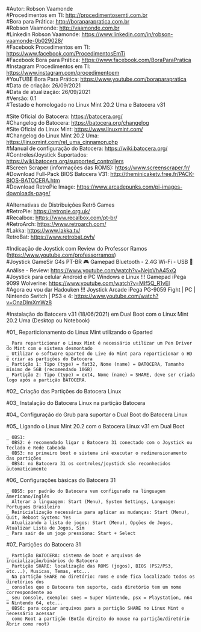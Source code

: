#Autor: Robson Vaamonde<br>
#Procedimentos em TI: http://procedimentosemti.com.br<br>
#Bora para Prática: http://boraparapratica.com.br<br>
#Robson Vaamonde: http://vaamonde.com.br<br>
#Linkedin Robson Vaamonde: https://www.linkedin.com/in/robson-vaamonde-0b029028/<br>
#Facebook Procedimentos em TI: https://www.facebook.com/ProcedimentosEmTi<br>
#Facebook Bora para Prática: https://www.facebook.com/BoraParaPratica<br>
#Instagram Procedimentos em TI: https://www.instagram.com/procedimentoem<br>
#YouTUBE Bora Para Prática: https://www.youtube.com/boraparapratica<br>
#Data de criação: 26/09/2021<br>
#Data de atualização: 26/09/2021<br>
#Versão: 0.1<br>
#Testado e homologado no Linux Mint 20.2 Uma e Batocera v31

#Site Oficial do Batocera: https://batocera.org/<br>
#Changelog do Batocera: https://batocera.org/changelog<br>
#Site Oficial do Linux Mint: https://www.linuxmint.com/<br>
#Changelog do Linux Mint 20.2 Uma: https://linuxmint.com/rel_uma_cinnamon.php<br>
#Manual de configuração do Batocera: https://wiki.batocera.org/<br>
#Controles/Joystick Suportados: https://wiki.batocera.org/supported_controllers<br>
#Screen Scraper (informações das ROMS): https://www.screenscraper.fr/<br>
#Download Full-Pack BIOS Batocera V31: http://theminicaketv.free.fr/PACK-BIOS-BATOCERA.htm<br>
#Download RetroPie Image: https://www.arcadepunks.com/pi-images-downloads-page/

#Alternativas de Distribuições Retrô Games<br>
#RetroPie: https://retropie.org.uk/<br>
#Recalbox: https://www.recalbox.com/pt-br/<br>
#RetroArch: https://www.retroarch.com/<br>
#Lakka: https://www.lakka.tv/<br>
RetroBat: https://www.retrobat.ovh/

#Indicação de Joystick com Review do Professor Ramos (https://www.youtube.com/professorramos)<br>
#Joystick GameSir G4s PT-BR 🎮 Gamepad Bluetooth - 2.4G Wi-Fi - USB 🌟Análise - Review: https://www.youtube.com/watch?v=NejpVhA45xQ<br>
#Joystick para celular Android e PC Windows e Linux !!! Gamepad iPega 9099 Wolverine: https://www.youtube.com/watch?v=MIf5Q_R1vEI<br>
#Agora eu vou dar Hadouken !!! Joystick Arcade iPega PG-9059 Fight | PC | Nintendo Switch | PS3 e 4: https://www.youtube.com/watch?v=OnaDImXmWz8

#Instalação do Batocera v31 (18/06/2021) em Dual Boot com o Linux Mint 20.2 Uma (Desktop ou Notebook)

#01_ Reparticionamento do Linux Mint utilizando o Gparted

	_ Para reparticionar o Linux Mint é necessário utilizar um Pen Driver do Mint com o sistema desmontado
	_ Utilizar o software Gparted do Live do Mint para reparticionar o HD e criar as partições do Batocera
	_ Partição 1: Tipo (type) = fat32, Nome (name) = BATOCERA, Tamanho mínimo de 5GB (recomendado 10GB)
	_ Partição 2: Tipo (type) = ext4, Nome (name) = SHARE, deve ser criada logo após a partição BATOCERA.

#02_ Criação das Partições do Batocera Linux

#03_ Instalação do Batocera Linux na partição Batocera

#04_ Configuração do Grub para suportar o Dual Boot do Batocera Linux

#05_ Ligando o Linux Mint 20.2 com o Batocera Linux v31 em Dual Boot
	
	_ OBS1: 
	_ OBS2: é recomendado ligar o Batocera 31 conectado com o Joystick ou Teclado e Rede Cabeada
	_ OBS3: no primeiro boot o sistema irá executar o redimensionamento das partições
	_ OBS4: no Batocera 31 os controles/joystick são reconhecidos automaticamente

#06_ Configurações básicas do Batocera 31

	_ OBS5: por padrão do Batocera vem configurado na linguagem Americano/Inglês
	_ Alterar a linguagem: Start (Menu), System Settings, Language: Portugues Brasileiro
	_ Reinicialização necessária para aplicar as mudanças: Start (Menu), Quit, Reboot System: Yes
	_ Atualizando a lista de jogos: Start (Menu), Opções de Jogos, Atualizar Lista de Jogos, Sim
	_ Para sair de um jogo pressiona: Start + Select

#07_ Partições do Batocera 31

	_ Partição BATOCERA: sistema de boot e arquivos de inicialização/binários do Batocera
	_ Partição SHARE: localização das ROMS (jogos), BIOS (PS2/PS3, etc...), Musicas, Temas, etc...
	_ Na partição SHARE no diretório: roms e onde fica localizado todos os diretórios dos
	_ consoles que o Batocera tem suporte, cada diretório tem um nome correspondente ao
	_ seu console, exemplo: snes = Super Nintendo, psx = Playstation, n64 = Nintendo 64, etc...
	_ OBS6: para copiar arquivos para a partição SHARE no Linux Mint e necessário acessar
	_ como Root a partição (Botão direito do mouse na partição/diretório Abrir como root)
